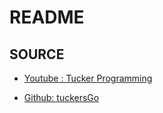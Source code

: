 # README

## SOURCE

- [Youtube : Tucker Programming](https://www.youtube.com/channel/UCZp_ftx6UB_32VfVmlS3o_A)

- [Github: tuckersGo](https://github.com/tuckersGo)
